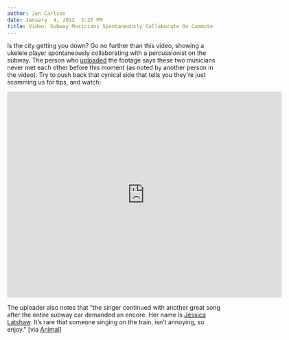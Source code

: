 ```yaml
---
author: Jen Carlson
date: January  4, 2012  3:27 PM
title: Video: Subway Musicians Spontaneously Collaborate On Commute
---
```


<p>Is the city getting you down? Go no further than this video, showing a ukelele player spontaneously collaborating with a percussionist on the subway. The person who <a href="https://web.archive.org/web/20120119093334/http://www.youtube.com/watch?feature=player_embedded&amp;v=2P-i_5skhsU">uploaded</a> the footage says these two musicians never met each other before this moment (as noted by another person in the video). Try to push back that cynical side that tells you they&apos;re just scamming us for tips, and watch:</p>

<p><iframe width="640" height="480" src="https://web.archive.org/web/20120119093334if_/http://www.youtube.com/embed/2P-i_5skhsU" frameborder="0" allowfullscreen></iframe></p>

<p>The uploader also notes that &quot;the singer continued with another great song after the entire subway car demanded an encore. Her name is <a href="https://web.archive.org/web/20120119093334/https://www.facebook.com/jesslatshaw">Jessica Latshaw</a>. It&#x2019;s rare that someone singing on the train, isn&#x2019;t annoying, so enjoy.&quot; [via <a href="https://web.archive.org/web/20120119093334/http://www.youtube.com/watch?feature=player_embedded&amp;v=2P-i_5skhsU">Animal</a>]</p>